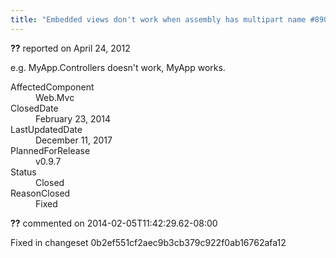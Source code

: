 ```yaml
---
title: "Embedded views don't work when assembly has multipart name #890"
---
```

<div class="issue-report"><div class="issue-header"><b>??</b> reported on <time datetime="2012-04-24T20:47:55.15-07:00">April 24, 2012</time></div><div class="issue-message" markdown="1">

e.g. MyApp.Controllers doesn't work, MyApp works.

</div><div class="issue-footer"><dl><dt>AffectedComponent</dt><dd>Web.Mvc</dd><dt>ClosedDate</dt><dd><time datetime="2014-02-23T19:19:27.21-08:00">February 23, 2014</time></dd><dt>LastUpdatedDate</dt><dd><time datetime="2017-12-11T02:15:56.247-08:00">December 11, 2017</time></dd><dt>PlannedForRelease</dt><dd>v0.9.7</dd><dt>Status</dt><dd>Closed</dd><dt>ReasonClosed</dt><dd>Fixed</dd></dl></div></div><div id="comment-132727" class="issue-comment"><div class="issue-header"><b>??</b> commented on 2014-02-05T11:42:29.62-08:00</div><div class="issue-message" markdown="1">

Fixed in changeset 0b2ef551cf2aec9b3cb379c922f0ab16762afa12

</div></div>
